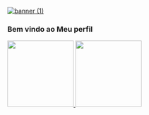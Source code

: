 [![banner (1)](https://user-images.githubusercontent.com/117130196/211236938-d6ebe2bb-4cd7-4206-a88c-5576ff80f370.png)](https://github.com/Cremonese/)
### Bem vindo ao Meu perfil
<div align="left">
  <a href="https://github.com/Cremonese/)">
  <img height="150em" src="https://github-readme-stats.vercel.app/api?username=Cremonese&show_icons=true&theme=tokyonight&include_all_commits=true&count_private=true"/>
  <img height="150em" src="https://github-readme-stats.vercel.app/api/top-langs/?username=Cremonese&layout=compact&langs_count=7&theme=tokyonight"/>
</div>
